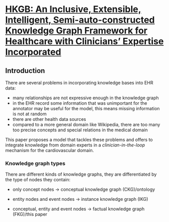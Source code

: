 # [HKGB: An Inclusive, Extensible, Intelligent, Semi-auto-constructed Knowledge Graph Framework for Healthcare with Clinicians’ Expertise Incorporated](https://www.sciencedirect.com/science/article/pii/S0306457320308190) 

## Introduction

There are several problems in incorporating knowledge bases into EHR data:

- many relationships are not expressive enough in the knowledge graph
- in the EHR record some information that was unimportant for the annotator may be useful for the model, this means missing information is not at random
- there are other health data sources
- compared to a more general domain like Wikipedia, there are too many too precise concepts and special relations in the medical domain

This paper proposes a model that tackles these problems and offers to integrate knowledge from domain experts in a *clinician-in-the-loop* mechanism for the cardiovascular domain.

### Knowledge graph types

There are different kinds of knowledge graphs, they are differentiated by the type of nodes they contain:

- only concept nodes &rightarrow; conceptual knowledge graph (CKG)/ontology
- entity nodes and event nodes &rightarrow; instance knowledge graph (IKG)

- conceptual, entity and event nodes &rightarrow; factual knowledge graph (FKG)/this paper

